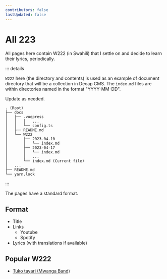 ```yaml
---
contributors: false
lastUpdated: false
---
```


# All 223

All pages here contain W222 (in Swahili) that I settle on and decide to learn their lyrics, periodically.

::: details

`W222` here (the directory and contents) is used as an example of document directory that will be a collection in Decap CMS. The `index.md` files are within directories named in the format "YYYY-MM-DD".

Update as needed.

```txt:no-line-numbers
. (Root)
├── docs
│   ├── .vuepress
│   │   │   ...
│   │   └── config.ts
│   ├── README.md
│   └── W222
│       ├── 2023-04-10
│       │   └── index.md
│       ├── 2023-04-17
│       │   └── index.md
│       │   ...
│       └── index.md (Current file)
│   ...
├── README.md
└── yarn.lock
```

:::

The pages have a standard format.

## Format

- Title
- Links
  - Youtube
  - Spotify
- Lyrics (with translations if available)

## Popular W222

- [Tuko tayari (Mwanga Band)](/W222/2023-04-10)
